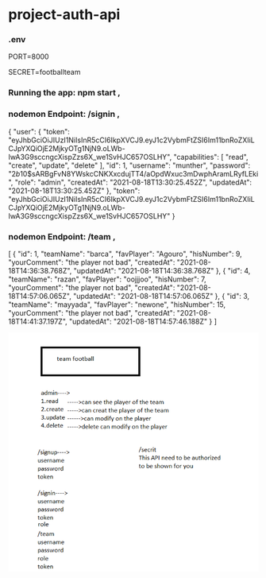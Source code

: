 # project-auth-api


### .env
PORT=8000

SECRET=footballteam

### Running the app: npm start ,
### nodemon Endpoint: /signin ,

{
  "user": {
    "token": "eyJhbGciOiJIUzI1NiIsInR5cCI6IkpXVCJ9.eyJ1c2VybmFtZSI6Im11bnRoZXIiLCJpYXQiOjE2MjkyOTg1NjN9.oLWb-IwA3G9sccngcXispZzs6X_we1SvHJC657OSLHY",
    "capabilities": [
      "read",
      "create",
      "update",
      "delete"
    ],
    "id": 1,
    "username": "munther",
    "password": "$2b$10$sARBgFvN8YWskcCNKXxcdujTT4/aOpdWxuc3mDwphAramLRyfLEki",
    "role": "admin",
    "createdAt": "2021-08-18T13:30:25.452Z",
    "updatedAt": "2021-08-18T13:30:25.452Z"
  },
  "token": "eyJhbGciOiJIUzI1NiIsInR5cCI6IkpXVCJ9.eyJ1c2VybmFtZSI6Im11bnRoZXIiLCJpYXQiOjE2MjkyOTg1NjN9.oLWb-IwA3G9sccngcXispZzs6X_we1SvHJC657OSLHY"
}



### nodemon Endpoint: /team ,

[
  {
    "id": 1,
    "teamName": "barca",
    "favPlayer": "Agouro",
    "hisNumber": 9,
    "yourComment": "the player not bad",
    "createdAt": "2021-08-18T14:36:38.768Z",
    "updatedAt": "2021-08-18T14:36:38.768Z"
  },
  {
    "id": 4,
    "teamName": "razan",
    "favPlayer": "oojjjoo",
    "hisNumber": 7,
    "yourComment": "the player not bad",
    "createdAt": "2021-08-18T14:57:06.065Z",
    "updatedAt": "2021-08-18T14:57:06.065Z"
  },
  {
    "id": 3,
    "teamName": "mayyada",
    "favPlayer": "newone",
    "hisNumber": 15,
    "yourComment": "the player not bad",
    "createdAt": "2021-08-18T14:41:37.197Z",
    "updatedAt": "2021-08-18T14:57:46.188Z"
  }
]


![Capture](Capture.PNG)